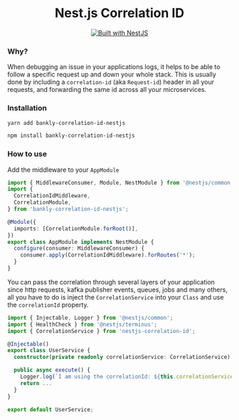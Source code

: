 <h1 align="center">Nest.js Correlation ID</h1>

<div align="center">
  <a href="https://nestjs.com" target="_blank">
    <img src="https://img.shields.io/badge/built%20with-NestJs-red.svg" alt="Built with NestJS">
  </a>
</div>

### Why?

When debugging an issue in your applications logs, it helps to be able to follow a specific request up and down your whole stack. This is usually done by including a `correlation-id` (aka `Request-id`) header in all your requests, and forwarding the same id across all your microservices.

### Installation

```bash
yarn add bankly-correlation-id-nestjs
```

```bash
npm install bankly-correlation-id-nestjs
```

### How to use

Add the middleware to your `AppModule`

```ts
import { MiddlewareConsumer, Module, NestModule } from '@nestjs/common';
import {
  CorrelationIdMiddleware,
  CorrelationModule,
} from 'bankly-correlation-id-nestjs';

@Module({
  imports: [CorrelationModule.forRoot()],
})
export class AppModule implements NestModule {
  configure(consumer: MiddlewareConsumer) {
    consumer.apply(CorrelationIdMiddleware).forRoutes('*');
  }
}
```

You can pass the correlation through several layers of your application since http requests, kafka publisher events, queues, jobs and many others, all you have to do is  inject the  `CorrelationService` into your `Class` and use the `correlationId` property.

```ts
import { Injectable, Logger } from '@nestjs/common';
import { HealthCheck } from '@nestjs/terminus';
import { CorrelationService } from 'nestjs-correlation-id';

@Injectable()
export class UserService {
  constructor(private readonly correlationService: CorrelationService) {}

  public async execute() {
    Logger.log(`I am using the correlationId: ${this.correlationService.correlationId}`);
    return ...
  }
}

export default UserService;
```

